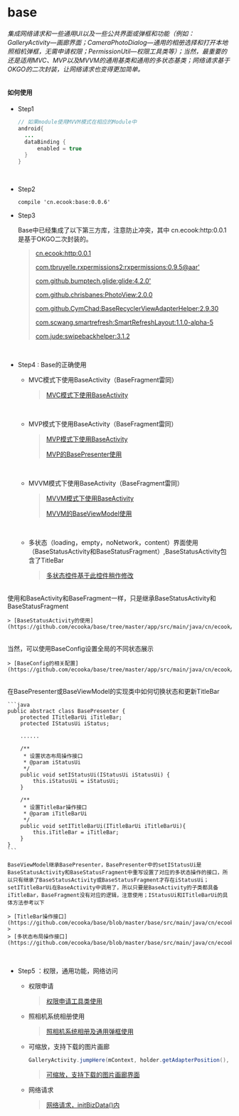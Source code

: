# base

###### 集成网络请求和一些通用UI以及一些公共界面或弹框和功能（例如：GalleryActivity—画廊界面；CameraPhotoDialog—通用的相册选择和打开本地照相机弹框，无需申请权限；PermissionUtil—权限工具类等）；当然，最重要的还是适用MVC、MVP以及MVVM的通用基类和通用的多状态基类；网络请求基于OKGO的二次封装，让网络请求也变得更加简单。

#### 如何使用

* Step1

  ```java
  // 如果module使用MVVM模式在相应的Module中
  android{
  	...
  	dataBinding {
      	enabled = true
  	}    
  }
  ```

  ​


* Step2

  ```
  compile 'cn.ecook:base:0.0.6'
  ```

* Step3

  Base中已经集成了以下第三方库，注意防止冲突，其中 cn.ecook:http:0.0.1 是基于OKGO二次封装的。

  > [cn.ecook:http:0.0.1](https://github.com/ecooka/Http)
  >
  > [com.tbruyelle.rxpermissions2:rxpermissions:0.9.5@aar'](https://github.com/tbruyelle/RxPermissions)
  >
  > [com.github.bumptech.glide:glide:4.2.0'](https://github.com/bumptech/glide)
  >
  > [com.github.chrisbanes:PhotoView:2.0.0](https://github.com/chrisbanes/PhotoView)
  >
  > [com.github.CymChad:BaseRecyclerViewAdapterHelper:2.9.30](https://github.com/CymChad/BaseRecyclerViewAdapterHelper)
  >
  > [com.scwang.smartrefresh:SmartRefreshLayout:1.1.0-alpha-5](https://github.com/scwang90/SmartRefreshLayout)
  >
  > [com.jude:swipebackhelper:3.1.2](https://github.com/Jude95/SwipeBackHelper)

  ​

* Step4 : Base的正确使用

  * MVC模式下使用BaseActivity（BaseFragment雷同）

    > [MVC模式下使用BaseActivity](https://github.com/ecooka/base/blob/master/app/src/main/java/cn/ecook/basedemo/activity/MainActivity.java)

    ​

  * MVP模式下使用BaseActivity（BaseFragment雷同）

    > [MVP模式下使用BaseActivity](https://github.com/ecooka/base/blob/master/app/src/main/java/cn/ecook/basedemo/activity/MVPActivity.java)
    >
    > [MVP的BasePresenter使用](https://github.com/ecooka/base/blob/master/app/src/main/java/cn/ecook/basedemo/presenter/MVPPresent.java)

    ​

  * MVVM模式下使用BaseActivity（BaseFragment雷同）

    > [MVVM模式下使用BaseActivity](https://github.com/ecooka/base/blob/master/app/src/main/java/cn/ecook/basedemo/activity/MVVMActivity.java)
    >
    > [MVVM的BaseViewModel使用](https://github.com/ecooka/base/blob/master/app/src/main/java/cn/ecook/basedemo/viewmodel/MVVMViewModel.java)

    ​

  * 多状态（loading，empty，noNetwork，content）界面使用（BaseStatusActivity和BaseStatusFragment）,BaseStatusActivity包含了TitleBar

    > [多状态控件基于此控件稍作修改](https://github.com/qyxxjd/MultipleStatusView)



​    
    使用和BaseActivity和BaseFragment一样，只是继承BaseStatusActivity和BaseStatusFragment
    
    > [BaseStatusActivity的使用](https://github.com/ecooka/base/tree/master/app/src/main/java/cn/ecook/basedemo/activity/StatusActivity.java)


​    
    当然，可以使用BaseConfig设置全局的不同状态展示
    
    > [BaseConfig的相关配置](https://github.com/ecooka/base/tree/master/app/src/main/java/cn/ecook/basedemo/MyApplication.java)


​    
    在BasePresenter或BaseViewModel的实现类中如何切换状态和更新TitleBar
    
    ```java
    public abstract class BasePresenter {
        protected ITitleBarUi iTitleBar;
        protected IStatusUi iStatus;
    
        ......
        
        /**
         * 设置状态布局操作接口
         * @param iStatusUi
         */
        public void setIStatusUi(IStatusUi iStatusUi) {
            this.iStatusUi = iStatusUi;
        }
    
        /**
         * 设置TitleBar操作接口
         * @param iTitleBarUi
         */
        public void setITitleBarUi(ITitleBarUi iTitleBarUi){
            this.iTitleBar = iTitleBar;
        }
    }
    ```
    
    BaseViewModel继承BasePresenter，BasePresenter中的setIStatusUi是BaseStatusActivity和BaseStatusFragment中重写设置了对应的多状态操作的接口，所以只有继承了BaseStatusActivity或BaseStatusFragment才存在iStatusUi；setITitleBarUi在BaseActivity中调用了，所以只要是BaseActivity的子类都具备iTitleBar，BaseFragment没有对应的逻辑，注意使用；IStatusUi和ITitleBarUi的具体方法参考以下
    
    > [TitleBar操作接口](https://github.com/ecooka/base/blob/master/base/src/main/java/cn/ecook/base/base/ui/ITitleBarUi.java)
    >
    > [多状态布局操作接口](https://github.com/ecooka/base/blob/master/base/src/main/java/cn/ecook/base/base/ui/IStatusUi.java)

​    

* Step5 ：权限，通用功能，网络访问

  * 权限申请

    > [权限申请工具类使用](https://github.com/ecooka/base/blob/master/app/src/main/java/cn/ecook/basedemo/activity/PermissionActivity.java)

  * 照相机系统相册使用

    > [照相机系统相册及通用弹框使用](https://github.com/ecooka/base/blob/master/app/src/main/java/cn/ecook/basedemo/activity/CameraPhotoActivity.java)

  * 可缩放，支持下载的图片画廊

    ```java
    GalleryActivity.jumpHere(mContext, holder.getAdapterPosition(), true, getData());
    ```

    > [可缩放，支持下载的图片画廊界面](https://github.com/ecooka/base/blob/master/base/src/main/java/cn/ecook/base/activity/GalleryActivity.java)

  * 网络请求

    > [网络请求，initBizData()内](https://github.com/ecooka/base/blob/master/app/src/main/java/cn/ecook/basedemo/presenter/MVPStatusPresent.java)

